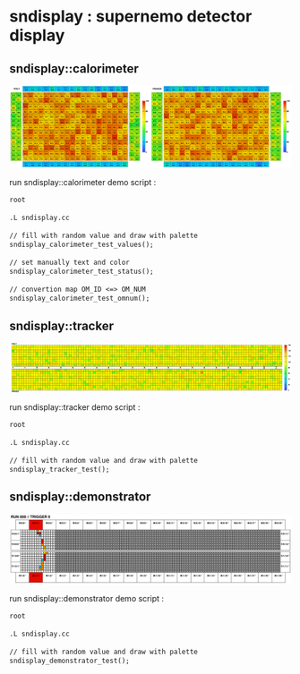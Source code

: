 # sndisplay : supernemo detector display

## sndisplay::calorimeter

![sndisplay calo screenshot](sndisplay-calorimeter-test.png)

run sndisplay::calorimeter demo script :
```	  
root

.L sndisplay.cc

// fill with random value and draw with palette
sndisplay_calorimeter_test_values();

// set manually text and color
sndisplay_calorimeter_test_status();

// convertion map OM_ID <=> OM_NUM
sndisplay_calorimeter_test_omnum();
```


## sndisplay::tracker

![sndisplay tracker screenshot](sndisplay-tracker-test.png)

run sndisplay::tracker demo script :
```
root

.L sndisplay.cc

// fill with random value and draw with palette
sndisplay_tracker_test();
```


## sndisplay::demonstrator

![sndisplay demonstrator screenshot](sndisplay-demonstrator-test.png)

run sndisplay::demonstrator demo script :
```
root

.L sndisplay.cc

// fill with random value and draw with palette
sndisplay_demonstrator_test();
```
